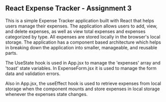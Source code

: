 ## React Expense Tracker - Assignment 3

This is a simple Expense Tracker application built with React that helps users manage their expenses. The application allows users to add, view, and delete expenses, as well as view total expenses and expenses categorized by type. All expenses are stored locally in the browser's local storage. The application has a component based architecture which helps in breaking down the application into smaller, manageable, and reusable parts. 

The UseState hook is used in App.jsx to manage the 'expenses' array and 'toast' state variables. In ExpenseForm.jsx it is used to manage the form data and validation errors. 

Also in App.jsx, the useEffect hook is used to retrieve expenses from local storage when the component mounts and store expenses in local storage whenever the expenses state changes.


